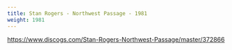 ```yaml
---
title: Stan Rogers - Northwest Passage - 1981
weight: 1981
---
```

https://www.discogs.com/Stan-Rogers-Northwest-Passage/master/372866
